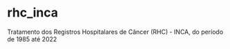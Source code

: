 # rhc_inca
Tratamento dos Registros Hospitalares de Câncer (RHC) - INCA, do período de 1985 até 2022 
